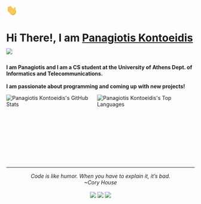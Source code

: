 <img width="30px" margin="0px" src="https://raw.githubusercontent.com/ABSphreak/ABSphreak/master/gifs/Hi.gif">
<h1>Hi There!, I am <a href="https://github.com/panagiotiskon">Panagiotis Kontoeidis</a> <img height="30px" src="https://emojis.slackmojis.com/emojis/images/1531849430/4246/blob-sunglasses.gif?1531849430"></h1>

**I am Panagiotis and I am a CS student at the University of Athens Dept. of Informatics and Telecommunications. <br><br>
I am passionate about programming and coming up with new projects!**

<div style="display: flex; justify-content: space-between;">
  <img height="180em" src="https://github-readme-stats.vercel.app/api?username=panagiotiskon&show_icons=true&theme=default" alt="Panagiotis Kontoeidis's GitHub Stats" />
  <img height="180em" src="https://github-readme-stats.vercel.app/api/top-langs?username=panagiotiskon&show_icons=true&theme=default&locale=en&layout=compact&langs_count=6" alt="Panagiotis Kontoeidis's Top Languages" />
</div>

<hr>
<p align="center">
   <i>Code is like humor. When you have to explain it, it’s bad.</i>
   <br>
   <i>~Cory House</i>
   <br>
   <br>
   <a target="_blank" href="https://github.com/panagiotiskon"><img src="http://img.shields.io/badge/-Github-black?style=for-the-badge&logo=github&logoColor=white/"></a>	
   <a target="_blank" href="https://www.linkedin.com/in/panagiotis-kontoeidis/"><img src="https://img.shields.io/badge/-LinkedIn-0077B5?style=for-the-badge&logo=Linkedin&logoColor=white"></a>
   <a target="_blank" href="mailto:panos.kontoeidis@gmail.com"><img src="https://img.shields.io/badge/-Gmail-D14836?style=for-the-badge&logo=Gmail&logoColor=white"></a>
</p> 

